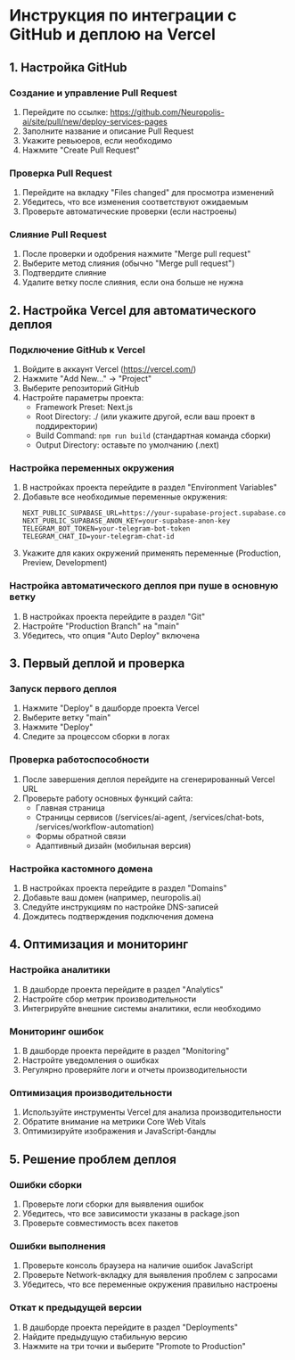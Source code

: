 # Инструкция по интеграции с GitHub и деплою на Vercel

## 1. Настройка GitHub

### Создание и управление Pull Request
1. Перейдите по ссылке: https://github.com/Neuropolis-ai/site/pull/new/deploy-services-pages
2. Заполните название и описание Pull Request
3. Укажите ревьюеров, если необходимо
4. Нажмите "Create Pull Request"

### Проверка Pull Request
1. Перейдите на вкладку "Files changed" для просмотра изменений
2. Убедитесь, что все изменения соответствуют ожидаемым
3. Проверьте автоматические проверки (если настроены)

### Слияние Pull Request
1. После проверки и одобрения нажмите "Merge pull request"
2. Выберите метод слияния (обычно "Merge pull request")
3. Подтвердите слияние
4. Удалите ветку после слияния, если она больше не нужна

## 2. Настройка Vercel для автоматического деплоя

### Подключение GitHub к Vercel
1. Войдите в аккаунт Vercel (https://vercel.com/)
2. Нажмите "Add New..." -> "Project"
3. Выберите репозиторий GitHub
4. Настройте параметры проекта:
   - Framework Preset: Next.js
   - Root Directory: ./ (или укажите другой, если ваш проект в поддиректории)
   - Build Command: `npm run build` (стандартная команда сборки)
   - Output Directory: оставьте по умолчанию (.next)

### Настройка переменных окружения
1. В настройках проекта перейдите в раздел "Environment Variables"
2. Добавьте все необходимые переменные окружения:
   ```
   NEXT_PUBLIC_SUPABASE_URL=https://your-supabase-project.supabase.co
   NEXT_PUBLIC_SUPABASE_ANON_KEY=your-supabase-anon-key
   TELEGRAM_BOT_TOKEN=your-telegram-bot-token
   TELEGRAM_CHAT_ID=your-telegram-chat-id
   ```
3. Укажите для каких окружений применять переменные (Production, Preview, Development)

### Настройка автоматического деплоя при пуше в основную ветку
1. В настройках проекта перейдите в раздел "Git"
2. Настройте "Production Branch" на "main"
3. Убедитесь, что опция "Auto Deploy" включена

## 3. Первый деплой и проверка

### Запуск первого деплоя
1. Нажмите "Deploy" в дашборде проекта Vercel
2. Выберите ветку "main"
3. Нажмите "Deploy"
4. Следите за процессом сборки в логах

### Проверка работоспособности
1. После завершения деплоя перейдите на сгенерированный Vercel URL
2. Проверьте работу основных функций сайта:
   - Главная страница
   - Страницы сервисов (/services/ai-agent, /services/chat-bots, /services/workflow-automation)
   - Формы обратной связи
   - Адаптивный дизайн (мобильная версия)

### Настройка кастомного домена
1. В настройках проекта перейдите в раздел "Domains"
2. Добавьте ваш домен (например, neuropolis.ai)
3. Следуйте инструкциям по настройке DNS-записей
4. Дождитесь подтверждения подключения домена

## 4. Оптимизация и мониторинг

### Настройка аналитики
1. В дашборде проекта перейдите в раздел "Analytics"
2. Настройте сбор метрик производительности
3. Интегрируйте внешние системы аналитики, если необходимо

### Мониторинг ошибок
1. В дашборде проекта перейдите в раздел "Monitoring"
2. Настройте уведомления о ошибках
3. Регулярно проверяйте логи и отчеты производительности

### Оптимизация производительности
1. Используйте инструменты Vercel для анализа производительности
2. Обратите внимание на метрики Core Web Vitals
3. Оптимизируйте изображения и JavaScript-бандлы

## 5. Решение проблем деплоя

### Ошибки сборки
1. Проверьте логи сборки для выявления ошибок
2. Убедитесь, что все зависимости указаны в package.json
3. Проверьте совместимость всех пакетов

### Ошибки выполнения
1. Проверьте консоль браузера на наличие ошибок JavaScript
2. Проверьте Network-вкладку для выявления проблем с запросами
3. Убедитесь, что все переменные окружения правильно настроены

### Откат к предыдущей версии
1. В дашборде проекта перейдите в раздел "Deployments"
2. Найдите предыдущую стабильную версию
3. Нажмите на три точки и выберите "Promote to Production" 